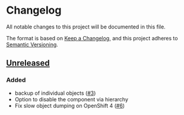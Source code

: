 # Changelog
All notable changes to this project will be documented in this file.

The format is based on [Keep a Changelog](https://keepachangelog.com/en/1.0.0/),
and this project adheres to [Semantic Versioning](https://semver.org/spec/v2.0.0.html).

## [Unreleased]
### Added

- backup of individual objects ([#3])
- Option to disable the component via hierarchy
- Fix slow object dumping on OpenShift 4 ([#6])

[Unreleased]: https://github.com/projectsyn/component-cluster-backup/compare/11573bc...HEAD

[#3]: https://github.com/projectsyn/component-cluster-backup/pull/3
[#6]: https://github.com/projectsyn/component-cluster-backup/pull/6
